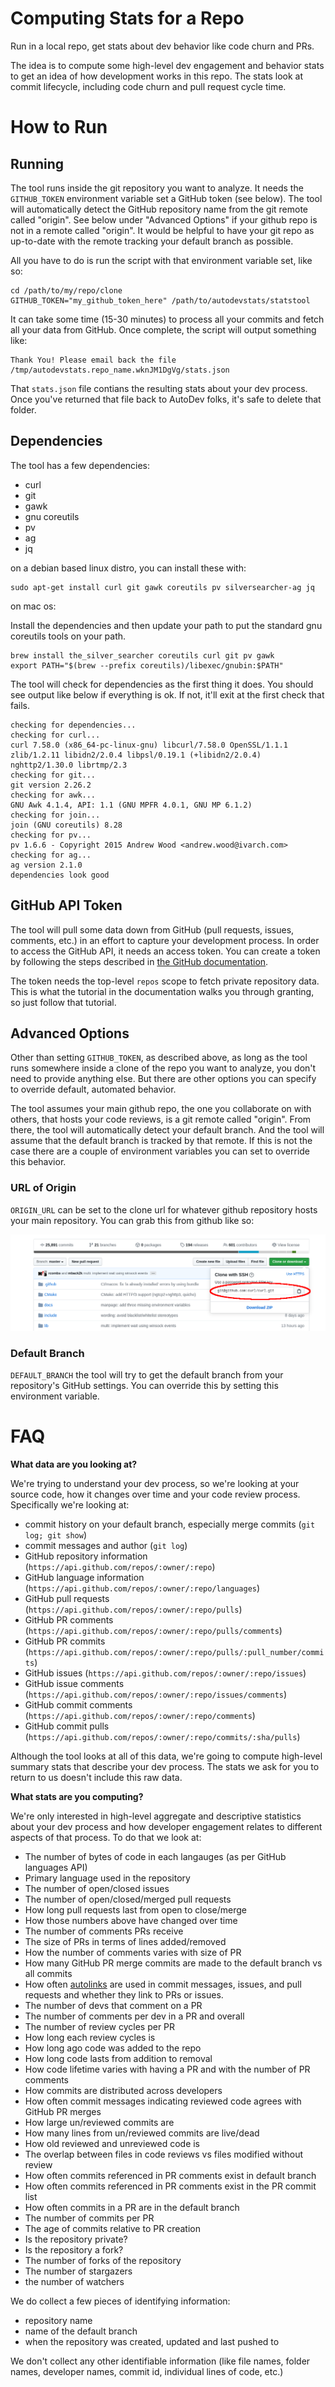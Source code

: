 # Computing Stats for a Repo

Run in a local repo, get stats about dev behavior like code churn and PRs.

The idea is to compute some high-level dev engagement and behavior stats to get
an idea of how development works in this repo. The stats look at commit
lifecycle, including code churn and pull request cycle time.

# How to Run

## Running

The tool runs inside the git repository you want to analyze. It needs the
`GITHUB_TOKEN` environment variable set a GitHub token (see below). The tool
will automatically detect the GitHub repository name from the git remote called
"origin". See below under "Advanced Options" if your github repo is not in a
remote called "origin". It would be helpful to have your git repo as up-to-date
with the remote tracking your default branch as possible.

All you have to do is run the script with that environment
variable set, like so:

```
cd /path/to/my/repo/clone
GITHUB_TOKEN="my_github_token_here" /path/to/autodevstats/statstool
```

It can take some time (15-30 minutes) to process all
your commits and fetch all your data from GitHub. Once complete, the script
will output something like:

```
Thank You! Please email back the file /tmp/autodevstats.repo_name.wknJM1DgVg/stats.json
```

That `stats.json` file contians the resulting stats about your dev process.
Once you've returned that file back to AutoDev folks, it's safe to delete that
folder.

## Dependencies

The tool has a few dependencies:

* curl
* git
* gawk
* gnu coreutils
* pv
* ag
* jq

on a debian based linux distro, you can install these with:

```
sudo apt-get install curl git gawk coreutils pv silversearcher-ag jq
```

on mac os:

Install the dependencies and then update your path to put the standard gnu
coreutils tools on your path.

```
brew install the_silver_searcher coreutils curl git pv gawk
export PATH="$(brew --prefix coreutils)/libexec/gnubin:$PATH"
```

The tool will check for dependencies as the first thing it does. You should see
output like below if everything is ok. If not, it'll exit at the first check
that fails.

```
checking for dependencies...
checking for curl...
curl 7.58.0 (x86_64-pc-linux-gnu) libcurl/7.58.0 OpenSSL/1.1.1 zlib/1.2.11 libidn2/2.0.4 libpsl/0.19.1 (+libidn2/2.0.4) nghttp2/1.30.0 librtmp/2.3
checking for git...
git version 2.26.2
checking for awk...
GNU Awk 4.1.4, API: 1.1 (GNU MPFR 4.0.1, GNU MP 6.1.2)
checking for join...
join (GNU coreutils) 8.28
checking for pv...
pv 1.6.6 - Copyright 2015 Andrew Wood <andrew.wood@ivarch.com>
checking for ag...
ag version 2.1.0
dependencies look good
```

## GitHub API Token

The tool will pull some data down from GitHub (pull requests, issues, comments,
etc.) in an effort to capture your development process. In order to access the
GitHub API, it needs an access token. You can create a token by following the
steps described in [the GitHub documentation](https://help.github.com/en/github/authenticating-to-github/creating-a-personal-access-token-for-the-command-line).

The token needs the top-level `repos` scope to fetch private repository data.
This is what the tutorial in the documentation walks you through granting, so
just follow that tutorial.

## Advanced Options

Other than setting `GITHUB_TOKEN`, as described above, as long as the tool runs
somewhere inside a clone of the repo you want to analyze, you don't need to
provide anything else. But there are other options you can specify to override
default, automated behavior.

The tool assumes your main github repo, the one you collaborate on with others,
that hosts your code reviews, is a git remote called "origin". From there, the
tool will automatically detect your default branch. And the tool will assume
that the default branch is tracked by that remote. If this is not the case
there are a couple of environment variables you can set to override this
behavior.

### URL of Origin

`ORIGIN_URL` can be set to the clone url for whatever github repository hosts
your main repository. You can grab this from github like so:

![how to find your origin url](finding_origin_url.png "finding origin url")

### Default Branch

`DEFAULT_BRANCH` the tool will try to get the default branch from your
repository's GitHub settings. You can override this by setting this environment
variable.

# FAQ

**What data are you looking at?**

We're trying to understand your dev process, so we're looking at your source
code, how it changes over time and your code review process. Specifically we're
looking at:

* commit history on your default branch, especially merge commits (`git log; git show`)
* commit messages and author (`git log`)
* GitHub repository information (`https://api.github.com/repos/:owner/:repo`)
* GitHub language information (`https://api.github.com/repos/:owner/:repo/languages`)
* GitHub pull requests (`https://api.github.com/repos/:owner/:repo/pulls`)
* GitHub PR comments (`https://api.github.com/repos/:owner/:repo/pulls/comments`)
* GitHub PR commits (`https://api.github.com/repos/:owner/:repo/pulls/:pull_number/commits`)
* GitHub issues (`https://api.github.com/repos/:owner/:repo/issues`)
* GitHub issue comments (`https://api.github.com/repos/:owner/:repo/issues/comments`)
* GitHub commit comments (`https://api.github.com/repos/:owner/:repo/comments`)
* GitHub commit pulls (`https://api.github.com/repos/:owner/:repo/commits/:sha/pulls`)

Although the tool looks at all of this data, we're going to compute high-level
summary stats that describe your dev process. The stats we ask for you to
return to us doesn't include this raw data.

**What stats are you computing?**

We're only interested in high-level aggregate and descriptive statistics about
your dev process and how developer engagement relates to different aspects of
that process. To do that we look at:

* The number of bytes of code in each langauges (as per GitHub languages API)
* Primary language used in the repository
* The number of open/closed issues
* The number of open/closed/merged pull requests
* How long pull requests last from open to close/merge
* How those numbers above have changed over time
* The number of comments PRs receive
* The size of PRs in terms of lines added/removed
* How the number of comments varies with size of PR
* How many GitHub PR merge commits are made to the default branch vs all commits
* How often [autolinks](https://help.github.com/en/github/writing-on-github/autolinked-references-and-urls) are used in commit messages, issues, and pull requests and whether they link to PRs or issues.
* The number of devs that comment on a PR
* The number of comments per dev in a PR and overall
* The number of review cycles per PR
* How long each review cycles is
* How long ago code was added to the repo
* How long code lasts from addition to removal
* How code lifetime varies with having a PR and with the number of PR comments
* How commits are distributed across developers
* How often commit messages indicating reviewed code agrees with GitHub PR merges
* How large un/reviewed commits are
* How many lines from un/reviewed commits are live/dead
* How old reviewed and unreviewed code is
* The overlap between files in code reviews vs files modified without review
* How often commits referenced in PR comments exist in default branch
* How often commits referenced in PR comments exist in the PR commit list
* How often commits in a PR are in the default branch
* The number of commits per PR
* The age of commits relative to PR creation
* Is the repository private?
* Is the repository a fork?
* The number of forks of the repository
* The number of stargazers
* the number of watchers

We do collect a few pieces of identifying information:
* repository name
* name of the default branch
* when the repository was created, updated and last pushed to

We don't collect any other identifiable information (like file names, folder
names, developer names, commit id, individual lines of code, etc.)


